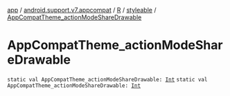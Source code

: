 [app](../../../index.md) / [android.support.v7.appcompat](../../index.md) / [R](../index.md) / [styleable](index.md) / [AppCompatTheme_actionModeShareDrawable](./-app-compat-theme_action-mode-share-drawable.md)

# AppCompatTheme_actionModeShareDrawable

`static val AppCompatTheme_actionModeShareDrawable: `[`Int`](https://kotlinlang.org/api/latest/jvm/stdlib/kotlin/-int/index.html)
`static val AppCompatTheme_actionModeShareDrawable: `[`Int`](https://kotlinlang.org/api/latest/jvm/stdlib/kotlin/-int/index.html)